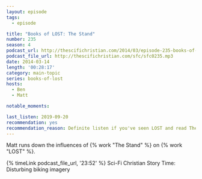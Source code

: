```yaml
---
layout: episode
tags:
  - episode

title: "Books of LOST: The Stand"
number: 235
season: 4
podcast_url: http://thescifichristian.com/2014/03/episode-235-books-of-lost-the-stand/
podcast_file_url: http://thescifichristian.com/sfc/sfc0235.mp3
date: 2014-03-14
length: '00:28:17'
category: main-topic
series: books-of-lost
hosts:
  - Ben
  - Matt

notable_moments:

last_listen: 2019-09-20
recommendation: yes
recommendation_reason: Definite listen if you've seen LOST and read The Stand. 
---
```

Matt runs down the influences of {% work "The Stand" %} on {% work "LOST" %}.

{% timeLink podcast_file_url, '23:52' %}  Sci-Fi Christian Story Time: Disturbing biking imagery
